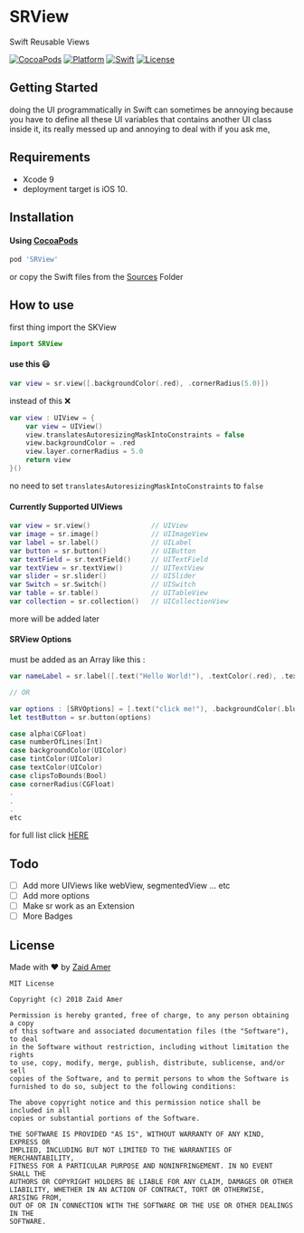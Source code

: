 # SRView

Swift Reusable Views 

[![CocoaPods](https://img.shields.io/badge/Pod-0.0.1-0F81C1.svg)]()
[![Platform](https://img.shields.io/badge/Platform-iOS-989898.svg)]()
[![Swift](https://img.shields.io/badge/Swift-4.1-orange.svg)]()
[![License](https://img.shields.io/badge/License-MIT-yellow.svg)]()

<!-- <p align="center">
    <img src="https://img.shields.io/badge/Pod-0.0.1-0F81C1.svg" alt="CocoaPods" />
    <img src="https://img.shields.io/badge/Platform-iOS-989898.svg" alt="Platform" />
    <img src="https://img.shields.io/badge/Swift-4.1-orange.svg" alt="Swift" />
    <img src="https://img.shields.io/badge/License-MIT-yellow.svg" alt="License" />
</p> -->


## Getting Started

doing the UI programmatically in Swift can sometimes be annoying because you have to define all these UI variables that contains another UI class inside it, its really messed up and annoying to deal with if you ask me,

## Requirements

- Xcode 9
- deployment target is iOS 10.

## Installation

#### Using [CocoaPods](https://cocoapods.org)

```ruby
pod 'SRView'
```

or copy the Swift files from the [Sources](https://github.com/DevZaid/SRView/tree/master/Sources) Folder

## How to use

first thing import the SKView 

```swift
import SRView
```

#### use this 😃

```swift
var view = sr.view([.backgroundColor(.red), .cornerRadius(5.0)])
```

instead of this ❌

```swift
var view : UIView = {
    var view = UIView()
    view.translatesAutoresizingMaskIntoConstraints = false
    view.backgroundColor = .red
    view.layer.cornerRadius = 5.0
    return view
}()
```

no need to set `translatesAutoresizingMaskIntoConstraints` to `false`


#### Currently Supported UIViews

```swift
var view = sr.view()               // UIView
var image = sr.image()             // UIImageView
var label = sr.label()             // UILabel
var button = sr.button()           // UIButton
var textField = sr.textField()     // UITextField
var textView = sr.textView()       // UITextView
var slider = sr.slider()           // UISlider
var Switch = sr.Switch()           // UISwitch
var table = sr.table()             // UITableView
var collection = sr.collection()   // UICollectionView
``` 

more will be added later


#### SRView Options

must be added as an Array like this :

```swift
var nameLabel = sr.label([.text("Hello World!"), .textColor(.red), .textAlignment(.center)])

// OR

var options : [SRVOptions] = [.text("click me!"), .backgroundColor(.blue), .alpha(0.7)]
let testButton = sr.button(options)
```


```swift
case alpha(CGFloat)
case numberOfLines(Int)
case backgroundColor(UIColor)
case tintColor(UIColor)
case textColor(UIColor)
case clipsToBounds(Bool)
case cornerRadius(CGFloat)
.
.
.
etc
```

for full list click [HERE](https://github.com/DevZaid/SRView/blob/master/Sources/SRVOptions.swift)

## Todo
- [ ] Add more UIViews like webView, segmentedView ... etc
- [ ] Add more options
- [ ] Make sr work as an Extension
- [ ] More Badges

## License

Made with ❤️ by [Zaid Amer](https://twitter.com/DevZaid)

```
MIT License

Copyright (c) 2018 Zaid Amer

Permission is hereby granted, free of charge, to any person obtaining a copy
of this software and associated documentation files (the "Software"), to deal
in the Software without restriction, including without limitation the rights
to use, copy, modify, merge, publish, distribute, sublicense, and/or sell
copies of the Software, and to permit persons to whom the Software is
furnished to do so, subject to the following conditions:

The above copyright notice and this permission notice shall be included in all
copies or substantial portions of the Software.

THE SOFTWARE IS PROVIDED "AS IS", WITHOUT WARRANTY OF ANY KIND, EXPRESS OR
IMPLIED, INCLUDING BUT NOT LIMITED TO THE WARRANTIES OF MERCHANTABILITY,
FITNESS FOR A PARTICULAR PURPOSE AND NONINFRINGEMENT. IN NO EVENT SHALL THE
AUTHORS OR COPYRIGHT HOLDERS BE LIABLE FOR ANY CLAIM, DAMAGES OR OTHER
LIABILITY, WHETHER IN AN ACTION OF CONTRACT, TORT OR OTHERWISE, ARISING FROM,
OUT OF OR IN CONNECTION WITH THE SOFTWARE OR THE USE OR OTHER DEALINGS IN THE
SOFTWARE.
```